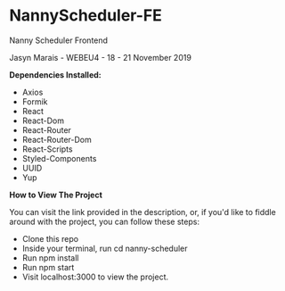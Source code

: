 # NannyScheduler-FE
Nanny Scheduler Frontend 

Jasyn Marais - WEBEU4 - 18 - 21 November 2019

**Dependencies Installed:**

- Axios
- Formik
- React
- React-Dom
- React-Router
- React-Router-Dom
- React-Scripts
- Styled-Components
- UUID
- Yup

**How to View The Project**

You can visit the link provided in the description, or, if you'd like to fiddle around with the project, you can follow these steps:

- Clone this repo
- Inside your terminal, run cd nanny-scheduler
- Run npm install
- Run npm start
- Visit localhost:3000 to view the project.